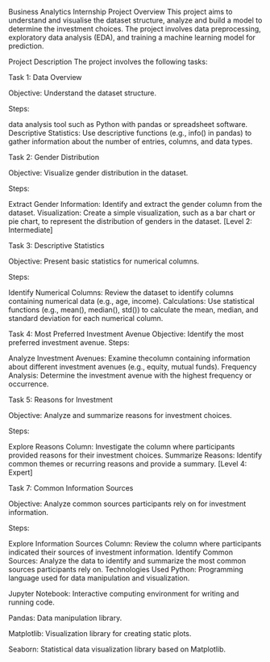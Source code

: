 Business Analytics Internship
Project Overview
This project aims to understand and visualise the dataset structure, analyze and build a model to determine the investment choices. The project involves data preprocessing, exploratory data analysis (EDA), and training a machine learning model for prediction.

Project Description
The project involves the following tasks:

Task 1: Data Overview

Objective: Understand the dataset structure.

Steps:

data analysis tool such as Python with pandas or spreadsheet software.
Descriptive Statistics: Use descriptive functions (e.g., info() in pandas) to gather information about the number of entries, columns, and data types.

Task 2: Gender Distribution

Objective: Visualize gender distribution in the dataset.

Steps:

Extract Gender Information: Identify and extract the gender column from the dataset.
Visualization: Create a simple visualization, such as a bar chart or pie chart, to represent the distribution of genders in the dataset.
[Level 2: Intermediate]

Task 3: Descriptive Statistics

Objective: Present basic statistics for numerical columns.

Steps:

Identify Numerical Columns: Review the dataset to identify columns containing numerical data (e.g., age, income).
Calculations: Use statistical functions (e.g., mean(), median(), std()) to calculate the mean, median, and standard deviation for each numerical column.

Task 4: Most Preferred Investment Avenue
Objective: Identify the most preferred investment avenue.
Steps:

Analyze Investment Avenues: Examine thecolumn containing information about different investment avenues (e.g., equity, mutual funds).
Frequency Analysis: Determine the investment avenue with the highest frequency or occurrence.

Task 5: Reasons for Investment

Objective: Analyze and summarize reasons for investment choices.

Steps:

Explore Reasons Column: Investigate the column where participants provided reasons for their investment choices.
Summarize Reasons: Identify common themes or recurring reasons and provide a summary.
[Level 4: Expert]

Task 7: Common Information Sources

Objective: Analyze common sources participants rely on for investment information.

Steps:

Explore Information Sources Column: Review the column where participants indicated their sources of investment information.
Identify Common Sources: Analyze the data to identify and summarize the most common sources participants rely on.
Technologies Used
Python: Programming language used for data manipulation and visualization.

Jupyter Notebook: Interactive computing environment for writing and running code.

Pandas: Data manipulation library.

Matplotlib: Visualization library for creating static plots.

Seaborn: Statistical data visualization library based on Matplotlib.

